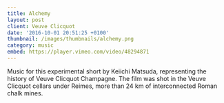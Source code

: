 ```yaml
---
title: Alchemy
layout: post
client: Veuve Clicquot
date: '2016-10-01 20:51:25 +0100'
thumbnail: /images/thumbnails/alchemy.png
category: music
embed: https://player.vimeo.com/video/48294871
---
```


Music for this experimental short by Keiichi Matsuda, representing the history of Veuve Clicquot Champagne. The film was shot in the Veuve Clicquot cellars under Reimes, more than 24 km of interconnected Roman chalk mines.
